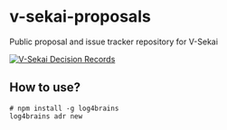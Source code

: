 # v-sekai-proposals
Public proposal and issue tracker repository for V-Sekai

[![V-Sekai Decision Records](https://V-Sekai.github.io/v-sekai-proposals/log4brains/badge.svg)](https://V-Sekai.github.io/v-sekai-proposals/log4brains/)

## How to use?

```
# npm install -g log4brains
log4brains adr new
```
